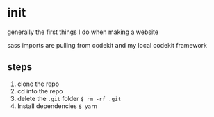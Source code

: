 # init
generally the first things I do when making a website

sass imports are pulling from codekit and my local codekit framework

## steps
1. clone the repo
2. cd into the repo
3. delete the `.git` folder `$ rm -rf .git`
4. Install dependencies `$ yarn`

